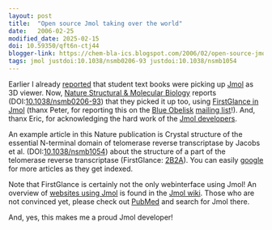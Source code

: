 ```yaml
---
layout: post
title:  "Open source Jmol taking over the world"
date:   2006-02-25
modified_date: 2025-02-15
doi: 10.59350/qft6n-ctj44
blogger-link: https://chem-bla-ics.blogspot.com/2006/02/open-source-jmol-taking-over-world.html
tags: jmol justdoi:10.1038/nsmb0206-93 justdoi:10.1038/nsmb1054
---
```


Earlier I already [reported](2006-02-01-open-source-jmol-hits-student-text.markdown) that student text books were picking up
[Jmol](http://www.jmol.org/) as 3D viewer. Now, [Nature Structural & Molecular Biology](http://www.nature.com/nsmb/index.html) reports
(DOI:[10.1038/nsmb0206-93](https://doi.org/10.1038/nsmb0206-93)) that they picked it up too, using
[FirstGlance in Jmol](http://firstglance.jmol.org/) (thanx Peter, for reporting this on the
[Blue Obelisk](http://blueobelisk.org/) [mailing list](http://hardly.cubic.uni-koeln.de/mailman/listinfo/blue-obelisk)!).
And, thanx Eric, for acknowledging the hard work of the [Jmol developers](http://sourceforge.net/project/memberlist.php?group_id=23629).

An example article in this Nature publication is Crystal structure of the essential N-terminal domain of telomerase reverse transcriptase
by Jacobs et al. (DOI:[10.1038/nsmb1054](http://dx.doi.org/10.1038/nsmb1054)) about the structure of a part of the telomerase reverse
transcriptase (FirstGlance: [2B2A](http://molvis.sdsc.edu/fgij/fg.htm?mol=2B2A)). You can easily [google](http://www.google.com/search?q=FirstGlance+site%3Anature.com)
for more articles as they get indexed.

Note that FirstGlance is certainly not the only webinterface using Jmol! An overview of [websites using Jmol](http://wiki.jmol.org/WebsitesUsingJmol)
is found in the [Jmol wiki](http://wiki.jmol.org/). Those who are not convinced yet, please check out [PubMed](http://www.ncbi.nlm.nih.gov/entrez/query.fcgi?CMD=search&DB=pubmed)
and search for Jmol there.

And, yes, this makes me a proud Jmol developer!
